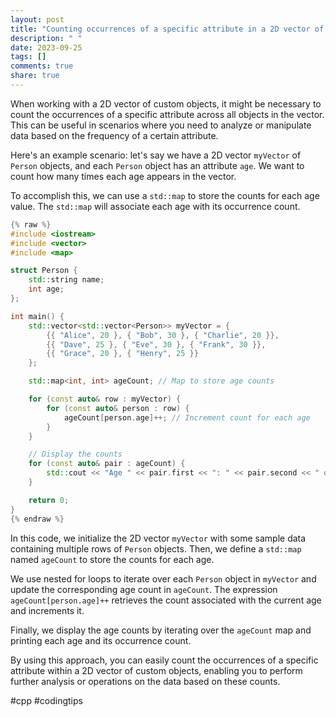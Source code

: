 ```yaml
---
layout: post
title: "Counting occurrences of a specific attribute in a 2D vector of custom objects"
description: " "
date: 2023-09-25
tags: []
comments: true
share: true
---
```


When working with a 2D vector of custom objects, it might be necessary to count the occurrences of a specific attribute across all objects in the vector. This can be useful in scenarios where you need to analyze or manipulate data based on the frequency of a certain attribute.

Here's an example scenario: let's say we have a 2D vector `myVector` of `Person` objects, and each `Person` object has an attribute `age`. We want to count how many times each age appears in the vector.

To accomplish this, we can use a `std::map` to store the counts for each age value. The `std::map` will associate each age with its occurrence count.

```cpp
{% raw %}
#include <iostream>
#include <vector>
#include <map>

struct Person {
    std::string name;
    int age;
};

int main() {
    std::vector<std::vector<Person>> myVector = {
        {{ "Alice", 20 }, { "Bob", 30 }, { "Charlie", 20 }},
        {{ "Dave", 25 }, { "Eve", 30 }, { "Frank", 30 }},
        {{ "Grace", 20 }, { "Henry", 25 }}
    };

    std::map<int, int> ageCount; // Map to store age counts

    for (const auto& row : myVector) {
        for (const auto& person : row) {
            ageCount[person.age]++; // Increment count for each age
        }
    }

    // Display the counts
    for (const auto& pair : ageCount) {
        std::cout << "Age " << pair.first << ": " << pair.second << " occurrences\n";
    }

    return 0;
}
{% endraw %}
```

In this code, we initialize the 2D vector `myVector` with some sample data containing multiple rows of `Person` objects. Then, we define a `std::map` named `ageCount` to store the counts for each age.

We use nested for loops to iterate over each `Person` object in `myVector` and update the corresponding age count in `ageCount`. The expression `ageCount[person.age]++` retrieves the count associated with the current age and increments it.

Finally, we display the age counts by iterating over the `ageCount` map and printing each age and its occurrence count.

By using this approach, you can easily count the occurrences of a specific attribute within a 2D vector of custom objects, enabling you to perform further analysis or operations on the data based on these counts.

#cpp #codingtips